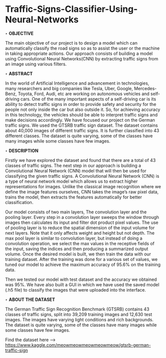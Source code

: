 # Traffic-Signs-Classifier-Using-Neural-Networks

‣ **OBJECTIVE**

The main objective of our project is to design a model which can automatically classify the road signs so as to assist the user or the machine in taking appropriate actions. Our approach consists of building a model using Convolutional Neural Networks(CNN) by extracting traffic signs from an image using various filters.

‣ **ABSTRACT**

In the world of Artificial Intelligence and advancement in technologies, many researchers and big companies like Tesla, Uber, Google, Mercedes-Benz, Toyota, Ford, Audi, etc are working on autonomous vehicles and self-driving cars. One of the many important aspects of a self-driving car is its ability to detect traffic signs in order to provide safety and security for the people not only inside the car but also outside it. So, for achieving accuracy in this technology, the vehicles should be able to interpret traffic signs and make decisions accordingly.
We have focused our project on the German traffic signs. We used the GTSRB traffic sign dataset. The dataset contains about 40,000 images of  different traffic signs. It is further classified into 43 different classes. The dataset is quite varying, some of the classes have many images while some classes have few images.

‣ **DESCRIPTION**

Firstly we have explored the dataset and found that there are a total of 43 classes of traffic signs. The next step in our approach is building a Convolutional Neural Network (CNN) model that will then be used for classifying the given traffic signs.  A  Convolutional Neural Network (CNN)  is a type of neural network model which allows us to extract higher representations for images. Unlike the classical image recognition where we define the image features ourselves, CNN takes the image’s raw pixel data, trains the model, then extracts the features automatically for better classification. 

Our model consists of two main layers, The convolution layer and the pooling layer. Every step in a convolution layer sweeps the window through images then calculates its input and filter dot product pixel values. The use of pooling layer is to reduce the spatial dimension of the input volume for next layers. Note that it only affects weight and height but not depth. The max pool layer is similar to convolution layer, but instead of doing a convolution operation, we select the max values in the receptive fields of the input, saving the indices and then producing a summarized output volume.
Once the desired model is built, we then train the data with our training dataset. After the training was done for a various set of values, we tuned our model to achieve the maximum accuracy of 95.6% on the training data.

Then we tested our model with test dataset and the accuracy we obtained was 95%.
We have also built a GUI in which we have used the saved model (.h5 file) to classify the images that were uploaded into the interface.

‣ **ABOUT THE DATASET**

The German Traffic Sign Recognition Benchmark (GTSRB) contains 43 classes of traffic signs, split into 39,209 training images and 12,630 test images. The images have varying light conditions and rich backgrounds. The dataset is quite varying,  some of the classes have many images while some classes have few images.

Find the dataset here --> https://www.kaggle.com/meowmeowmeowmeowmeow/gtsrb-german-traffic-sign
